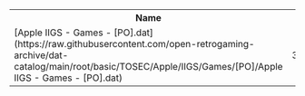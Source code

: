 <table>
<tr><th>Name</th><th>Size</th></tr>
<tr><td>
[Apple IIGS - Games - [PO].dat](https://raw.githubusercontent.com/open-retrogaming-archive/dat-catalog/main/root/basic/TOSEC/Apple/IIGS/Games/[PO]/Apple IIGS - Games - [PO].dat)
</td><td>32920</td></tr>
</table>
